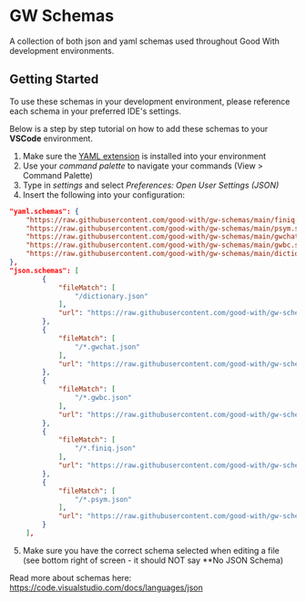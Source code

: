 # GW Schemas
A collection of both json and yaml schemas used throughout Good With development environments.

## Getting Started
To use these schemas in your development environment, please reference each schema in your preferred IDE's settings.

Below is a step by step tutorial on how to add these schemas to your **VSCode** environment.


1. Make sure the [YAML extension](https://marketplace.visualstudio.com/items?itemName=redhat.vscode-yaml) is installed into your environment
2. Use your *command palette* to navigate your commands (View > Command Palette)
3. Type in *settings* and select *Preferences: Open User Settings (JSON)*
4. Insert the following into your configuration:

```json
"yaml.schemas": {
    "https://raw.githubusercontent.com/good-with/gw-schemas/main/finiq.schema.json": "/*.finiq.yaml",
    "https://raw.githubusercontent.com/good-with/gw-schemas/main/psym.schema.json": "/*.psym.yaml",
    "https://raw.githubusercontent.com/good-with/gw-schemas/main/gwchat.schema.json": "/*.gwchat.yaml",
    "https://raw.githubusercontent.com/good-with/gw-schemas/main/gwbc.schema.json": "/*.gwbc.yaml",
    "https://raw.githubusercontent.com/good-with/gw-schemas/main/dictionary.schema.json": "/dictionary.yaml",
},
"json.schemas": [
        {
            "fileMatch": [
                "/dictionary.json"
            ],
            "url": "https://raw.githubusercontent.com/good-with/gw-schemas/main/dictionary.schema.json"
        },
        {
            "fileMatch": [
                "/*.gwchat.json"
            ],
            "url": "https://raw.githubusercontent.com/good-with/gw-schemas/main/gwchat.schema.json"
        },
        {
            "fileMatch": [
                "/*.gwbc.json"
            ],
            "url": "https://raw.githubusercontent.com/good-with/gw-schemas/main/gwbc.schema.json"
        },
        {
            "fileMatch": [
                "/*.finiq.json"
            ],
            "url": "https://raw.githubusercontent.com/good-with/gw-schemas/main/finiq.schema.json"
        },
        {
            "fileMatch": [
                "/*.psym.json"
            ],
            "url": "https://raw.githubusercontent.com/good-with/gw-schemas/main/psym.schema.json"
        }
    ],
```

5. Make sure you have the correct schema selected when editing a file (see bottom right of screen - it should NOT say **No JSON Schema)

Read more about schemas here: https://code.visualstudio.com/docs/languages/json